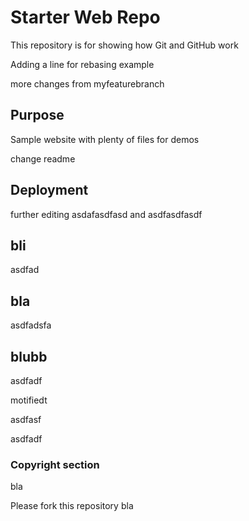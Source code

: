 # Starter Web Repo

This repository is for showing how Git and GitHub work

Adding a line for rebasing example

more changes from myfeaturebranch

## Purpose

Sample website with plenty of files for demos

change readme

## Deployment

further editing
asdafasdfasd
and
asdfasdfasdf

## bli

asdfad

## bla

asdfadsfa

## blubb

asdfadf


motifiedt


asdfasf

asdfadf

### Copyright section

bla

Please fork this repository bla